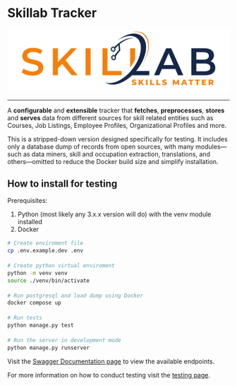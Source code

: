 # Skillab Tracker

<img src="media/logo.png">

---

A **configurable** and **extensible** tracker that **fetches**, **preprocesses**, **stores** and **serves** data from different sources for skill related entities such as Courses, Job Listings, Employee Profiles, Organizational Profiles and more.

This is a stripped-down version designed specifically for testing. It includes only a database dump of records from open sources, with many modules—such as data miners, skill and occupation extraction, translations, and others—omitted to reduce the Docker build size and simplify installation.

## How to install for testing

Prerequisites:

1. Python (most likely any 3.x.x version will do) with the venv module installed
2. Docker

```bash
# Create enviroment file
cp .env.example.dev .env

# Create python virtual enviroment
python -m venv venv
source ./venv/bin/activate

# Run postgresql and load dump using Docker
docker compose up 

# Run tests
python manage.py test

# Run the server in development mode
python manage.py runserver
```

Visit the [Swagger Documentation page](http://localhost:8000/api/docs) to view the available endpoints.

For more information on how to conduct testing visit the [testing page](docs/testing.md).
